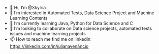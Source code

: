 - 👋 Hi, I’m @Skylria
- 👀 I’m interested in Automated Tests, Data Science Project and Machine Learning Contents
- 🌱 I’m currently learning Java, Python for Data Science and C
- 💞️ I’m looking to collaborate on Data science projects, automated tests issues and machine learning projects
- 📫 How to reach me find me on linkedin: https://linkedin.com/in/julianavenâncio

<!---
Skylria/Skylria is a ✨ special ✨ repository because its `README.md` (this file) appears on your GitHub profile.
You can click the Preview link to take a look at your changes.
--->
